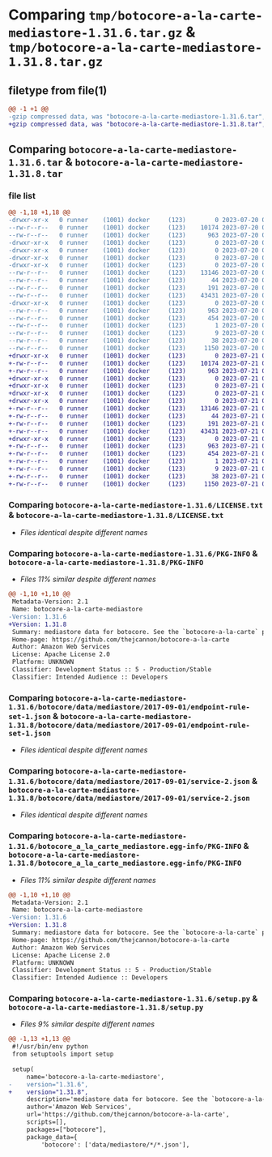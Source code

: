 # Comparing `tmp/botocore-a-la-carte-mediastore-1.31.6.tar.gz` & `tmp/botocore-a-la-carte-mediastore-1.31.8.tar.gz`

## filetype from file(1)

```diff
@@ -1 +1 @@
-gzip compressed data, was "botocore-a-la-carte-mediastore-1.31.6.tar", last modified: Thu Jul 20 01:20:36 2023, max compression
+gzip compressed data, was "botocore-a-la-carte-mediastore-1.31.8.tar", last modified: Fri Jul 21 01:21:46 2023, max compression
```

## Comparing `botocore-a-la-carte-mediastore-1.31.6.tar` & `botocore-a-la-carte-mediastore-1.31.8.tar`

### file list

```diff
@@ -1,18 +1,18 @@
-drwxr-xr-x   0 runner    (1001) docker     (123)        0 2023-07-20 01:20:36.414846 botocore-a-la-carte-mediastore-1.31.6/
--rw-r--r--   0 runner    (1001) docker     (123)    10174 2023-07-20 01:20:36.000000 botocore-a-la-carte-mediastore-1.31.6/LICENSE.txt
--rw-r--r--   0 runner    (1001) docker     (123)      963 2023-07-20 01:20:36.414846 botocore-a-la-carte-mediastore-1.31.6/PKG-INFO
-drwxr-xr-x   0 runner    (1001) docker     (123)        0 2023-07-20 01:20:36.414846 botocore-a-la-carte-mediastore-1.31.6/botocore/
-drwxr-xr-x   0 runner    (1001) docker     (123)        0 2023-07-20 01:20:36.414846 botocore-a-la-carte-mediastore-1.31.6/botocore/data/
-drwxr-xr-x   0 runner    (1001) docker     (123)        0 2023-07-20 01:20:36.414846 botocore-a-la-carte-mediastore-1.31.6/botocore/data/mediastore/
-drwxr-xr-x   0 runner    (1001) docker     (123)        0 2023-07-20 01:20:36.414846 botocore-a-la-carte-mediastore-1.31.6/botocore/data/mediastore/2017-09-01/
--rw-r--r--   0 runner    (1001) docker     (123)    13146 2023-07-20 01:19:55.000000 botocore-a-la-carte-mediastore-1.31.6/botocore/data/mediastore/2017-09-01/endpoint-rule-set-1.json
--rw-r--r--   0 runner    (1001) docker     (123)       44 2023-07-20 01:19:55.000000 botocore-a-la-carte-mediastore-1.31.6/botocore/data/mediastore/2017-09-01/examples-1.json
--rw-r--r--   0 runner    (1001) docker     (123)      191 2023-07-20 01:19:55.000000 botocore-a-la-carte-mediastore-1.31.6/botocore/data/mediastore/2017-09-01/paginators-1.json
--rw-r--r--   0 runner    (1001) docker     (123)    43431 2023-07-20 01:19:55.000000 botocore-a-la-carte-mediastore-1.31.6/botocore/data/mediastore/2017-09-01/service-2.json
-drwxr-xr-x   0 runner    (1001) docker     (123)        0 2023-07-20 01:20:36.414846 botocore-a-la-carte-mediastore-1.31.6/botocore_a_la_carte_mediastore.egg-info/
--rw-r--r--   0 runner    (1001) docker     (123)      963 2023-07-20 01:20:36.000000 botocore-a-la-carte-mediastore-1.31.6/botocore_a_la_carte_mediastore.egg-info/PKG-INFO
--rw-r--r--   0 runner    (1001) docker     (123)      454 2023-07-20 01:20:36.000000 botocore-a-la-carte-mediastore-1.31.6/botocore_a_la_carte_mediastore.egg-info/SOURCES.txt
--rw-r--r--   0 runner    (1001) docker     (123)        1 2023-07-20 01:20:36.000000 botocore-a-la-carte-mediastore-1.31.6/botocore_a_la_carte_mediastore.egg-info/dependency_links.txt
--rw-r--r--   0 runner    (1001) docker     (123)        9 2023-07-20 01:20:36.000000 botocore-a-la-carte-mediastore-1.31.6/botocore_a_la_carte_mediastore.egg-info/top_level.txt
--rw-r--r--   0 runner    (1001) docker     (123)       38 2023-07-20 01:20:36.414846 botocore-a-la-carte-mediastore-1.31.6/setup.cfg
--rw-r--r--   0 runner    (1001) docker     (123)     1150 2023-07-20 01:20:36.000000 botocore-a-la-carte-mediastore-1.31.6/setup.py
+drwxr-xr-x   0 runner    (1001) docker     (123)        0 2023-07-21 01:21:46.247393 botocore-a-la-carte-mediastore-1.31.8/
+-rw-r--r--   0 runner    (1001) docker     (123)    10174 2023-07-21 01:21:46.000000 botocore-a-la-carte-mediastore-1.31.8/LICENSE.txt
+-rw-r--r--   0 runner    (1001) docker     (123)      963 2023-07-21 01:21:46.247393 botocore-a-la-carte-mediastore-1.31.8/PKG-INFO
+drwxr-xr-x   0 runner    (1001) docker     (123)        0 2023-07-21 01:21:46.247393 botocore-a-la-carte-mediastore-1.31.8/botocore/
+drwxr-xr-x   0 runner    (1001) docker     (123)        0 2023-07-21 01:21:46.247393 botocore-a-la-carte-mediastore-1.31.8/botocore/data/
+drwxr-xr-x   0 runner    (1001) docker     (123)        0 2023-07-21 01:21:46.247393 botocore-a-la-carte-mediastore-1.31.8/botocore/data/mediastore/
+drwxr-xr-x   0 runner    (1001) docker     (123)        0 2023-07-21 01:21:46.247393 botocore-a-la-carte-mediastore-1.31.8/botocore/data/mediastore/2017-09-01/
+-rw-r--r--   0 runner    (1001) docker     (123)    13146 2023-07-21 01:21:06.000000 botocore-a-la-carte-mediastore-1.31.8/botocore/data/mediastore/2017-09-01/endpoint-rule-set-1.json
+-rw-r--r--   0 runner    (1001) docker     (123)       44 2023-07-21 01:21:06.000000 botocore-a-la-carte-mediastore-1.31.8/botocore/data/mediastore/2017-09-01/examples-1.json
+-rw-r--r--   0 runner    (1001) docker     (123)      191 2023-07-21 01:21:06.000000 botocore-a-la-carte-mediastore-1.31.8/botocore/data/mediastore/2017-09-01/paginators-1.json
+-rw-r--r--   0 runner    (1001) docker     (123)    43431 2023-07-21 01:21:06.000000 botocore-a-la-carte-mediastore-1.31.8/botocore/data/mediastore/2017-09-01/service-2.json
+drwxr-xr-x   0 runner    (1001) docker     (123)        0 2023-07-21 01:21:46.247393 botocore-a-la-carte-mediastore-1.31.8/botocore_a_la_carte_mediastore.egg-info/
+-rw-r--r--   0 runner    (1001) docker     (123)      963 2023-07-21 01:21:46.000000 botocore-a-la-carte-mediastore-1.31.8/botocore_a_la_carte_mediastore.egg-info/PKG-INFO
+-rw-r--r--   0 runner    (1001) docker     (123)      454 2023-07-21 01:21:46.000000 botocore-a-la-carte-mediastore-1.31.8/botocore_a_la_carte_mediastore.egg-info/SOURCES.txt
+-rw-r--r--   0 runner    (1001) docker     (123)        1 2023-07-21 01:21:46.000000 botocore-a-la-carte-mediastore-1.31.8/botocore_a_la_carte_mediastore.egg-info/dependency_links.txt
+-rw-r--r--   0 runner    (1001) docker     (123)        9 2023-07-21 01:21:46.000000 botocore-a-la-carte-mediastore-1.31.8/botocore_a_la_carte_mediastore.egg-info/top_level.txt
+-rw-r--r--   0 runner    (1001) docker     (123)       38 2023-07-21 01:21:46.247393 botocore-a-la-carte-mediastore-1.31.8/setup.cfg
+-rw-r--r--   0 runner    (1001) docker     (123)     1150 2023-07-21 01:21:46.000000 botocore-a-la-carte-mediastore-1.31.8/setup.py
```

### Comparing `botocore-a-la-carte-mediastore-1.31.6/LICENSE.txt` & `botocore-a-la-carte-mediastore-1.31.8/LICENSE.txt`

 * *Files identical despite different names*

### Comparing `botocore-a-la-carte-mediastore-1.31.6/PKG-INFO` & `botocore-a-la-carte-mediastore-1.31.8/PKG-INFO`

 * *Files 11% similar despite different names*

```diff
@@ -1,10 +1,10 @@
 Metadata-Version: 2.1
 Name: botocore-a-la-carte-mediastore
-Version: 1.31.6
+Version: 1.31.8
 Summary: mediastore data for botocore. See the `botocore-a-la-carte` package for more info.
 Home-page: https://github.com/thejcannon/botocore-a-la-carte
 Author: Amazon Web Services
 License: Apache License 2.0
 Platform: UNKNOWN
 Classifier: Development Status :: 5 - Production/Stable
 Classifier: Intended Audience :: Developers
```

### Comparing `botocore-a-la-carte-mediastore-1.31.6/botocore/data/mediastore/2017-09-01/endpoint-rule-set-1.json` & `botocore-a-la-carte-mediastore-1.31.8/botocore/data/mediastore/2017-09-01/endpoint-rule-set-1.json`

 * *Files identical despite different names*

### Comparing `botocore-a-la-carte-mediastore-1.31.6/botocore/data/mediastore/2017-09-01/service-2.json` & `botocore-a-la-carte-mediastore-1.31.8/botocore/data/mediastore/2017-09-01/service-2.json`

 * *Files identical despite different names*

### Comparing `botocore-a-la-carte-mediastore-1.31.6/botocore_a_la_carte_mediastore.egg-info/PKG-INFO` & `botocore-a-la-carte-mediastore-1.31.8/botocore_a_la_carte_mediastore.egg-info/PKG-INFO`

 * *Files 11% similar despite different names*

```diff
@@ -1,10 +1,10 @@
 Metadata-Version: 2.1
 Name: botocore-a-la-carte-mediastore
-Version: 1.31.6
+Version: 1.31.8
 Summary: mediastore data for botocore. See the `botocore-a-la-carte` package for more info.
 Home-page: https://github.com/thejcannon/botocore-a-la-carte
 Author: Amazon Web Services
 License: Apache License 2.0
 Platform: UNKNOWN
 Classifier: Development Status :: 5 - Production/Stable
 Classifier: Intended Audience :: Developers
```

### Comparing `botocore-a-la-carte-mediastore-1.31.6/setup.py` & `botocore-a-la-carte-mediastore-1.31.8/setup.py`

 * *Files 9% similar despite different names*

```diff
@@ -1,13 +1,13 @@
 #!/usr/bin/env python
 from setuptools import setup
 
 setup(
     name='botocore-a-la-carte-mediastore',
-    version="1.31.6",
+    version="1.31.8",
     description='mediastore data for botocore. See the `botocore-a-la-carte` package for more info.',
     author='Amazon Web Services',
     url='https://github.com/thejcannon/botocore-a-la-carte',
     scripts=[],
     packages=["botocore"],
     package_data={
         'botocore': ['data/mediastore/*/*.json'],
```

